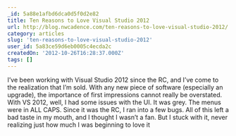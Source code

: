 ```yaml
---
_id: 5a88e1afbd6dca0d5f0d2e82
title: Ten Reasons to Love Visual Studio 2012
url: http://blog.nwcadence.com/ten-reasons-to-love-visual-studio-2012/
category: articles
slug: 'ten-reasons-to-love-visual-studio-2012'
user_id: 5a83ce59d6eb0005c4ecda2c
createdOn: '2012-10-26T16:28:37.000Z'
tags: []
---
```


I’ve been working with Visual Studio 2012 since the RC, and I’ve come to the realization that I’m sold. With any new piece of software (especially an upgrade), the importance of first impressions cannot really be overstated. With VS 2012, well, I had some issues with the UI. It was grey. The menus were in ALL CAPS. Since it was the RC, I ran into a few bugs. All of this left a bad taste in my mouth, and I thought I wasn’t a fan. But I stuck with it, never realizing just how much I was beginning to love it
